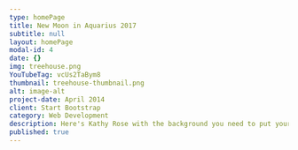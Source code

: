 ```yaml
---
type: homePage
title: New Moon in Aquarius 2017
subtitle: null
layout: homePage
modal-id: 4
date: {}
img: treehouse.png
YouTubeTag: vcUs2TaBym8
thumbnail: treehouse-thumbnail.png
alt: image-alt
project-date: April 2014
client: Start Bootstrap
category: Web Development
description: Here's Kathy Rose with the background you need to put your needs into focus.
published: true
---
```



